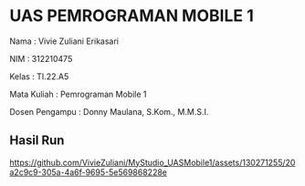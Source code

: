 # UAS PEMROGRAMAN MOBILE 1
Nama : Vivie Zuliani Erikasari

NIM : 312210475

Kelas : TI.22.A5

Mata Kuliah : Pemrograman Mobile 1

Dosen Pengampu : Donny Maulana, S.Kom., M.M.S.I.

## Hasil Run

https://github.com/VivieZuliani/MyStudio_UASMobile1/assets/130271255/20a2c9c9-305a-4a6f-9695-5e569868228e

